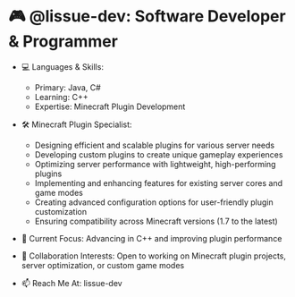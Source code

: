 # 🎮 @lissue-dev: Software Developer & Programmer


- 💻 Languages & Skills:  
  - Primary: Java, C#  
  - Learning: C++  
  - Expertise: Minecraft Plugin Development
    
- 🛠️ Minecraft Plugin Specialist:  
  - Designing efficient and scalable plugins for various server needs  
  - Developing custom plugins to create unique gameplay experiences  
  - Optimizing server performance with lightweight, high-performing plugins  
  - Implementing and enhancing features for existing server cores and game modes  
  - Creating advanced configuration options for user-friendly plugin customization  
  - Ensuring compatibility across Minecraft versions (1.7 to the latest) 

  
- 🚀 Current Focus: Advancing in C++ and improving plugin performance  
- 🤝 Collaboration Interests: Open to working on Minecraft plugin projects, server optimization, or custom game modes  
- 📫 Reach Me At: lissue-dev


